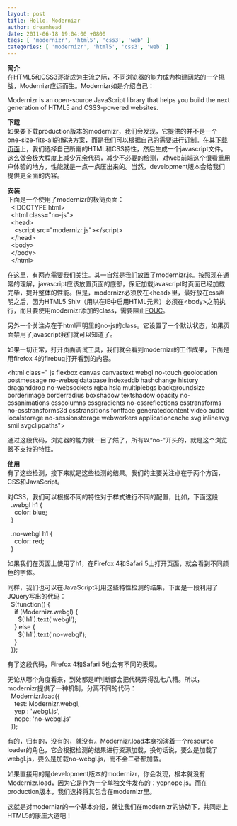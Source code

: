 ```yaml
---
layout: post
title: Hello, Modernizr
author: dreamhead
date: 2011-06-18 19:04:00 +0800
tags: [ 'modernizr', 'html5', 'css3', 'web' ]
categories: [ 'modernizr', 'html5', 'css3', 'web' ]
---
```


 **简介**  
在HTML5和CSS3逐渐成为主流之际，不同浏览器的能力成为构建网站的一个挑战，Modernizr应运而生。Modernizr如是介绍自己：

Modernizr is an open-source JavaScript library that helps you build the next generation of HTML5 and CSS3-powered websites.

**下载**  
如果要下载production版本的modernizr，我们会发现，它提供的并不是一个one-size-fits-all的解决方案，而是我们可以根据自己的需要进行订制。在其[下载页面](http://www.modernizr.com/download/)上，我们选择自己所需的HTML和CSS特性，然后生成一个javascript文件。这么做会极大程度上减少冗余代码，减少不必要的检测，对web前端这个很看重用户体验的地方，性能就是一点一点压出来的。当然，development版本会给我们提供更全面的内容。

**安装**  
下面是一个使用了modernizr的极简页面：  
&nbsp; \<!DOCTYPE html\>  
&nbsp; \<html class="no-js"\>  
&nbsp; \<head\>  
&nbsp; &nbsp; \<script src="modernizr.js"\>\</script\>  
&nbsp; \</head\>  
&nbsp; \<body\>  
&nbsp; \</body\>  
&nbsp; \</html\>

在这里，有两点需要我们关注。其一自然是我们放置了modernizr.js。按照现在通常的理解，javascript应该放置页面的底部，保证加载javascript时页面已经加载完毕，提升整体的性能。但是，modernizr必须放在\<head\>里，最好放在css声明之后，因为HTML5 Shiv（用以在IE中启用HTML元素）必须在\<body\>之前执行，而且要使用modernizr添加的class，需要阻止[FOUC](http://bluerobot.com/web/css/fouc.asp/)。

另外一个关注点在于html声明里的no-js的class。它设置了一个默认状态，如果页面禁用了javascript我们就可以知道了。

如果一切正常，打开页面调试工具，我们就会看到modernizr的工作成果，下面是用firefox 4的firebug打开看到的内容。

\<html class=" js flexbox canvas canvastext webgl no-touch geolocation postmessage no-websqldatabase indexeddb hashchange history draganddrop no-websockets rgba hsla multiplebgs backgroundsize borderimage borderradius boxshadow textshadow opacity no-cssanimations csscolumns cssgradients no-cssreflections csstransforms no-csstransforms3d csstransitions fontface generatedcontent video audio localstorage no-sessionstorage webworkers applicationcache svg inlinesvg smil svgclippaths"\>

通过这段代码，浏览器的能力就一目了然了，所有以“no-”开头的，就是这个浏览器不支持的特性。

**使用**  
有了这些检测，接下来就是这些检测的结果。我们的主要关注点在于两个方面，CSS和JavaScript。

对CSS，我们可以根据不同的特性对于样式进行不同的配置，比如，下面这段  
&nbsp; .webgl h1 {  
&nbsp; &nbsp; color: blue;  
&nbsp; }

&nbsp; .no-webgl h1 {  
&nbsp; &nbsp; color: red;  
&nbsp; }

如果我们在页面上使用了h1，在Firefox 4和Safari 5上打开页面，就会看到不同颜色的字体。

同样，我们也可以在JavaScript利用这些特性检测的结果，下面是一段利用了JQuery写出的代码：  
&nbsp; $(function() {  
&nbsp; &nbsp; if (Modernizr.webgl) {  
&nbsp; &nbsp; &nbsp; $('h1').text('webgl');  
&nbsp; &nbsp; } else {  
&nbsp; &nbsp; &nbsp; $('h1').text('no-webgl');  
&nbsp; &nbsp; }  
&nbsp; });

有了这段代码，Firefox 4和Safari 5也会有不同的表现。

无论从哪个角度看来，到处都是if判断都会把代码弄得乱七八糟。所以，modernizr提供了一种机制，分离不同的代码：  
&nbsp; Modernizr.load({  
&nbsp; &nbsp; test: Modernizr.webgl,  
&nbsp; &nbsp; yep : 'webgl.js',  
&nbsp; &nbsp; nope: 'no-webgl.js'  
&nbsp; });

有的，归有的，没有的，就没有。Modernizr.load本身扮演着一个resource loader的角色，它会根据检测的结果进行资源加载，换句话说，要么是加载了webgl.js，要么是加载no-webgl.js，而不会二者都加载。

如果直接用的是development版本的modernizr，你会发现，根本就没有Modernizr.load，因为它是作为一个单独文件发布的：yepnope.js。而在production版本，我们选择将其包含在modernizr里。

这就是对modernizr的一个基本介绍，就让我们在modernizr的协助下，共同走上HTML5的康庄大道吧！


